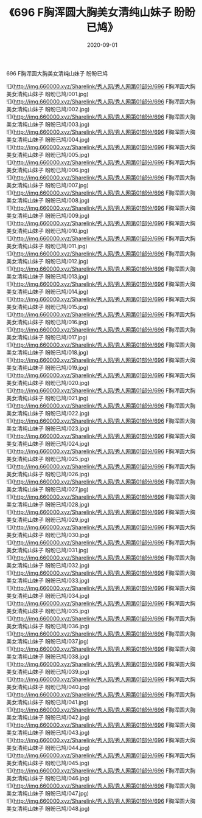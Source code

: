 ﻿---
layout: post
title:  《696 F胸浑圆大胸美女清纯山妹子 盼盼已鸠》
date:   2020-09-01
img: http://img.660000.xyz/Sharelink/秀人网/秀人网第01部分/696 F胸浑圆大胸美女清纯山妹子 盼盼已鸠/000.jpg
categories: [美女, 清纯, 唯美]
---

696 F胸浑圆大胸美女清纯山妹子 盼盼已鸠

  ![](http://img.660000.xyz/Sharelink/秀人网/秀人网第01部分/696 F胸浑圆大胸美女清纯山妹子 盼盼已鸠/001.jpg) <br> ![](http://img.660000.xyz/Sharelink/秀人网/秀人网第01部分/696 F胸浑圆大胸美女清纯山妹子 盼盼已鸠/002.jpg) <br> ![](http://img.660000.xyz/Sharelink/秀人网/秀人网第01部分/696 F胸浑圆大胸美女清纯山妹子 盼盼已鸠/003.jpg) <br> ![](http://img.660000.xyz/Sharelink/秀人网/秀人网第01部分/696 F胸浑圆大胸美女清纯山妹子 盼盼已鸠/004.jpg) <br> ![](http://img.660000.xyz/Sharelink/秀人网/秀人网第01部分/696 F胸浑圆大胸美女清纯山妹子 盼盼已鸠/005.jpg) <br> ![](http://img.660000.xyz/Sharelink/秀人网/秀人网第01部分/696 F胸浑圆大胸美女清纯山妹子 盼盼已鸠/006.jpg) <br> ![](http://img.660000.xyz/Sharelink/秀人网/秀人网第01部分/696 F胸浑圆大胸美女清纯山妹子 盼盼已鸠/007.jpg) <br> ![](http://img.660000.xyz/Sharelink/秀人网/秀人网第01部分/696 F胸浑圆大胸美女清纯山妹子 盼盼已鸠/008.jpg) <br> ![](http://img.660000.xyz/Sharelink/秀人网/秀人网第01部分/696 F胸浑圆大胸美女清纯山妹子 盼盼已鸠/009.jpg) <br> ![](http://img.660000.xyz/Sharelink/秀人网/秀人网第01部分/696 F胸浑圆大胸美女清纯山妹子 盼盼已鸠/010.jpg) <br> ![](http://img.660000.xyz/Sharelink/秀人网/秀人网第01部分/696 F胸浑圆大胸美女清纯山妹子 盼盼已鸠/011.jpg) <br> ![](http://img.660000.xyz/Sharelink/秀人网/秀人网第01部分/696 F胸浑圆大胸美女清纯山妹子 盼盼已鸠/012.jpg) <br> ![](http://img.660000.xyz/Sharelink/秀人网/秀人网第01部分/696 F胸浑圆大胸美女清纯山妹子 盼盼已鸠/013.jpg) <br> ![](http://img.660000.xyz/Sharelink/秀人网/秀人网第01部分/696 F胸浑圆大胸美女清纯山妹子 盼盼已鸠/014.jpg) <br> ![](http://img.660000.xyz/Sharelink/秀人网/秀人网第01部分/696 F胸浑圆大胸美女清纯山妹子 盼盼已鸠/015.jpg) <br> ![](http://img.660000.xyz/Sharelink/秀人网/秀人网第01部分/696 F胸浑圆大胸美女清纯山妹子 盼盼已鸠/016.jpg) <br> ![](http://img.660000.xyz/Sharelink/秀人网/秀人网第01部分/696 F胸浑圆大胸美女清纯山妹子 盼盼已鸠/017.jpg) <br> ![](http://img.660000.xyz/Sharelink/秀人网/秀人网第01部分/696 F胸浑圆大胸美女清纯山妹子 盼盼已鸠/018.jpg) <br> ![](http://img.660000.xyz/Sharelink/秀人网/秀人网第01部分/696 F胸浑圆大胸美女清纯山妹子 盼盼已鸠/019.jpg) <br> ![](http://img.660000.xyz/Sharelink/秀人网/秀人网第01部分/696 F胸浑圆大胸美女清纯山妹子 盼盼已鸠/020.jpg) <br> ![](http://img.660000.xyz/Sharelink/秀人网/秀人网第01部分/696 F胸浑圆大胸美女清纯山妹子 盼盼已鸠/021.jpg) <br> ![](http://img.660000.xyz/Sharelink/秀人网/秀人网第01部分/696 F胸浑圆大胸美女清纯山妹子 盼盼已鸠/022.jpg) <br> ![](http://img.660000.xyz/Sharelink/秀人网/秀人网第01部分/696 F胸浑圆大胸美女清纯山妹子 盼盼已鸠/023.jpg) <br> ![](http://img.660000.xyz/Sharelink/秀人网/秀人网第01部分/696 F胸浑圆大胸美女清纯山妹子 盼盼已鸠/024.jpg) <br> ![](http://img.660000.xyz/Sharelink/秀人网/秀人网第01部分/696 F胸浑圆大胸美女清纯山妹子 盼盼已鸠/025.jpg) <br> ![](http://img.660000.xyz/Sharelink/秀人网/秀人网第01部分/696 F胸浑圆大胸美女清纯山妹子 盼盼已鸠/026.jpg) <br> ![](http://img.660000.xyz/Sharelink/秀人网/秀人网第01部分/696 F胸浑圆大胸美女清纯山妹子 盼盼已鸠/027.jpg) <br> ![](http://img.660000.xyz/Sharelink/秀人网/秀人网第01部分/696 F胸浑圆大胸美女清纯山妹子 盼盼已鸠/028.jpg) <br> ![](http://img.660000.xyz/Sharelink/秀人网/秀人网第01部分/696 F胸浑圆大胸美女清纯山妹子 盼盼已鸠/029.jpg) <br> ![](http://img.660000.xyz/Sharelink/秀人网/秀人网第01部分/696 F胸浑圆大胸美女清纯山妹子 盼盼已鸠/030.jpg) <br> ![](http://img.660000.xyz/Sharelink/秀人网/秀人网第01部分/696 F胸浑圆大胸美女清纯山妹子 盼盼已鸠/031.jpg) <br> ![](http://img.660000.xyz/Sharelink/秀人网/秀人网第01部分/696 F胸浑圆大胸美女清纯山妹子 盼盼已鸠/032.jpg) <br> ![](http://img.660000.xyz/Sharelink/秀人网/秀人网第01部分/696 F胸浑圆大胸美女清纯山妹子 盼盼已鸠/033.jpg) <br> ![](http://img.660000.xyz/Sharelink/秀人网/秀人网第01部分/696 F胸浑圆大胸美女清纯山妹子 盼盼已鸠/034.jpg) <br> ![](http://img.660000.xyz/Sharelink/秀人网/秀人网第01部分/696 F胸浑圆大胸美女清纯山妹子 盼盼已鸠/035.jpg) <br> ![](http://img.660000.xyz/Sharelink/秀人网/秀人网第01部分/696 F胸浑圆大胸美女清纯山妹子 盼盼已鸠/036.jpg) <br> ![](http://img.660000.xyz/Sharelink/秀人网/秀人网第01部分/696 F胸浑圆大胸美女清纯山妹子 盼盼已鸠/037.jpg) <br> ![](http://img.660000.xyz/Sharelink/秀人网/秀人网第01部分/696 F胸浑圆大胸美女清纯山妹子 盼盼已鸠/038.jpg) <br> ![](http://img.660000.xyz/Sharelink/秀人网/秀人网第01部分/696 F胸浑圆大胸美女清纯山妹子 盼盼已鸠/039.jpg) <br> ![](http://img.660000.xyz/Sharelink/秀人网/秀人网第01部分/696 F胸浑圆大胸美女清纯山妹子 盼盼已鸠/040.jpg) <br> ![](http://img.660000.xyz/Sharelink/秀人网/秀人网第01部分/696 F胸浑圆大胸美女清纯山妹子 盼盼已鸠/041.jpg) <br> ![](http://img.660000.xyz/Sharelink/秀人网/秀人网第01部分/696 F胸浑圆大胸美女清纯山妹子 盼盼已鸠/042.jpg) <br> ![](http://img.660000.xyz/Sharelink/秀人网/秀人网第01部分/696 F胸浑圆大胸美女清纯山妹子 盼盼已鸠/043.jpg) <br> ![](http://img.660000.xyz/Sharelink/秀人网/秀人网第01部分/696 F胸浑圆大胸美女清纯山妹子 盼盼已鸠/044.jpg) <br> ![](http://img.660000.xyz/Sharelink/秀人网/秀人网第01部分/696 F胸浑圆大胸美女清纯山妹子 盼盼已鸠/045.jpg) <br> ![](http://img.660000.xyz/Sharelink/秀人网/秀人网第01部分/696 F胸浑圆大胸美女清纯山妹子 盼盼已鸠/046.jpg) <br> ![](http://img.660000.xyz/Sharelink/秀人网/秀人网第01部分/696 F胸浑圆大胸美女清纯山妹子 盼盼已鸠/047.jpg) <br> ![](http://img.660000.xyz/Sharelink/秀人网/秀人网第01部分/696 F胸浑圆大胸美女清纯山妹子 盼盼已鸠/048.jpg) <br>